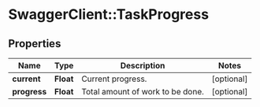 # SwaggerClient::TaskProgress

## Properties
Name | Type | Description | Notes
------------ | ------------- | ------------- | -------------
**current** | **Float** | Current progress. | [optional] 
**progress** | **Float** | Total amount of work to be done. | [optional] 


